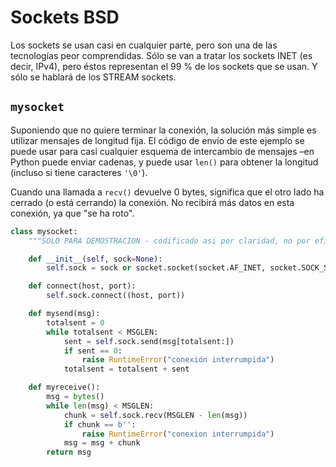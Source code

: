 # Sockets BSD

Los sockets se usan casi en cualquier parte, pero son una de las tecnologías peor comprendidas. Sólo se van a tratar los sockets INET (es decir, IPv4), pero éstos representan el 99 % de los sockets que se usan. Y sólo se hablará de los STREAM sockets.

## **`mysocket`**

Suponiendo que no quiere terminar la conexión, la solución más simple es utilizar mensajes de longitud fija. El código de envío de este ejemplo se puede usar para casi cualquier esquema de intercambio de mensajes –en Python puede enviar cadenas, y puede usar
`len()` para obtener la longitud (incluso si tiene caracteres `'\0'`).

Cuando una llamada a `recv()` devuelve 0 bytes, significa que el otro lado ha cerrado (o está cerrando) la conexión. No recibirá más datos en esta conexión, ya que "se ha roto".

```python
class mysocket:
    """SOLO PARA DEMOSTRACION - codificado asi por claridad, no por eficiencia"""

    def __init__(self, sock=None):
        self.sock = sock or socket.socket(socket.AF_INET, socket.SOCK_STREAM)

    def connect(host, port):
        self.sock.connect((host, port))

    def mysend(msg):
        totalsent = 0
        while totalsent < MSGLEN:
            sent = self.sock.send(msg[totalsent:])
            if sent == 0:
                raise RuntimeError("conexión interrumpida")
            totalsent = totalsent + sent

    def myreceive():
        msg = bytes()
        while len(msg) < MSGLEN:
            chunk = self.sock.recv(MSGLEN - len(msg))
            if chunk == b'':
                raise RuntimeError("conexion interrumpida")
            msg = msg + chunk
        return msg
```